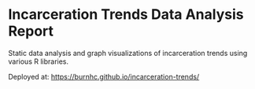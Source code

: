 # Incarceration Trends Data Analysis Report
Static data analysis and graph visualizations of incarceration trends using various R libraries.

Deployed at: https://burnhc.github.io/incarceration-trends/
